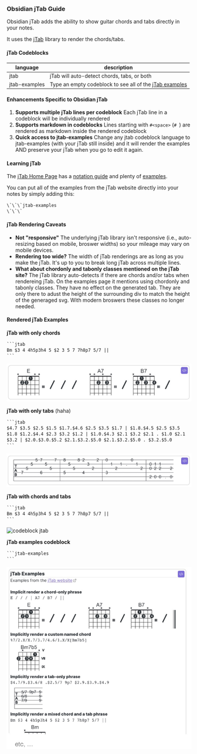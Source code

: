 ### Obsidian jTab Guide

Obsidian jTab adds the ability to show guitar chords and tabs directly in your notes.

It uses the [jTab](https://jtab.tardate.com/) library to render the chords/tabs.

#### jTab Codeblocks

language       | description
---------------|-------------
jtab           | jTab will auto-detect chords, tabs, or both
jtab-examples  | Type an empty codeblock to see all of the [jTab examples](https://jtab.tardate.com/examples.htm)

#### Enhancements Specific to Obsidian jTab
1. __Supports multiple jTab lines per codeblock__
   Each jTab line in a codeblock will be individually rendered
2. __Supports markdown in codeblocks__
   Lines starting with `#<space>` (`# `) are rendered as markdown inside the rendered codeblock
3. __Quick access to jtab-examples__
   Change any jtab codeblock language to jtab-examples (with your jTab still inside) and it will render the examples AND preserve your jTab when you go to edit it again.

#### Learning jTab
The [jTab Home Page](https://jtab.tardate.com/) has a [notation guide](https://jtab.tardate.com/index.htm#notation) and plenty of [examples](https://jtab.tardate.com/examples.htm).

You can put all of the examples from the jTab website directly into your notes by simply adding this:
~~~
\`\`\`jtab-examples
\`\`\`
~~~

#### jTab Rendering Caveats
* __Not "responsive"__
  The underlying jTab library isn't responsive (i.e., auto-resizing based on mobile, broswer widths) so your mileage may vary on mobile devices.
* __Rendering too wide?__
  The width of jTab renderings are as long as you make the jTab. It's up to you to break long jTab across multiple lines.
* __What about chordonly and tabonly classes mentioned on the jTab site?__
  The jTab library auto-detects if there are chords and/or tabs when rendereing jTab. On the examples page it mentions using chordonly and tabonly classes. They have no effect on the generated tab. They are only there to adust the height of the surrounding div to match the height of the generaged svg. With modern broswers these classes no longer needed.

#### Rendered jTab Examples

__jTab with only chords__
~~~~
```jtab
Bm $3 4 4h5p3h4 5 $2 3 5 7 7h8p7 5/7 ||
```
~~~~
![codeblock jtab chords](./github-assets/codeblock-jtab-chords-only.jpg)

__jTab with only tabs__ (haha)
~~~~
```jtab
$4.7 $3.5 $2.5 $1.5 $1.7.$4.6 $2.5 $3.5 $1.7 | $1.8.$4.5 $2.5 $3.5 $1.8 $1.2.$4.4 $2.3 $3.2 $1.2 | $1.0.$4.3 $2.1 $3.2 $2.1 . $1.0 $2.1 $3.2 | $2.0.$3.0.$5.2 $2.1.$3.2.$5.0 $2.1.$3.2.$5.0 . $3.2.$5.0
```
~~~~
![codeblock jtab tabs](./github-assets/codeblock-jtab-tab-only.jpg)

__jTab with chords and tabs__
~~~~
```jtab
Bm $3 4 4h5p3h4 5 $2 3 5 7 7h8p7 5/7 ||
```
~~~~
![codeblock jtab](./github-assets/codeblock-jtab-tabs-and-chords.jpg)

__jTab examples codeblock__
~~~~
```jtab-examples
```
~~~~
![codeblock jtab-examples](./github-assets/codeblock-jtab-examples.jpg)
